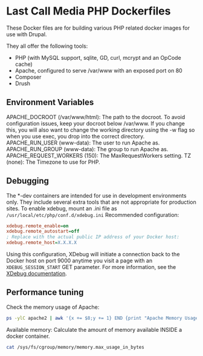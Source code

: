 Last Call Media PHP Dockerfiles
===============================

These Docker files are for building various PHP related docker images for use with Drupal.

They all offer the following tools:

* PHP (with MySQL support, sqlite, GD, curl, mcrypt and an OpCode cache)
* Apache, configured to serve /var/www with an exposed port on 80
* Composer
* Drush

Environment Variables
---------------------
APACHE_DOCROOT (/var/www/html): The path to the docroot. To avoid configuration issues, keep your docroot below /var/www. If you change this, you will also want to change the working directory using the -w flag so when you use exec, you drop into the correct directory.
APACHE_RUN_USER (www-data): The user to run Apache as.
APACHE_RUN_GROUP (www-data): The group to run Apache as.
APACHE_REQUEST_WORKERS (150): The MaxRequestWorkers setting.
TZ (none): The Timezone to use for PHP.

Debugging
---------
The *-dev containers are intended for use in development environments only.  They include several extra tools that are not appropriate for production sites.  To enable xdebug, mount an .ini file as `/usr/local/etc/php/conf.d/xdebug.ini`
Recommended configuration:

```ini
xdebug.remote_enable=on
xdebug.remote_autostart=off
; Replace with the actual public IP address of your Docker host:
xdebug.remote_host=X.X.X.X
```

Using this configuration, XDebug will initiate a connection back to the Docker host on port 9000 anytime you visit a page with an `XDEBUG_SESSION_START` GET parameter.  For more information, see the [XDebug documentation](https://xdebug.org/docs/remote#starting).

Performance tuning
------------------
Check the memory usage of Apache:
```bash
ps -ylC apache2 | awk '{x += $8;y += 1} END {print "Apache Memory Usage (MB): "x/1024; print "Average Process Size (MB): "x/((y-1)*1024)}'
```

Available memory:
Calculate the amount of memory available INSIDE a docker container.
```bash
cat /sys/fs/cgroup/memory/memory.max_usage_in_bytes
```
